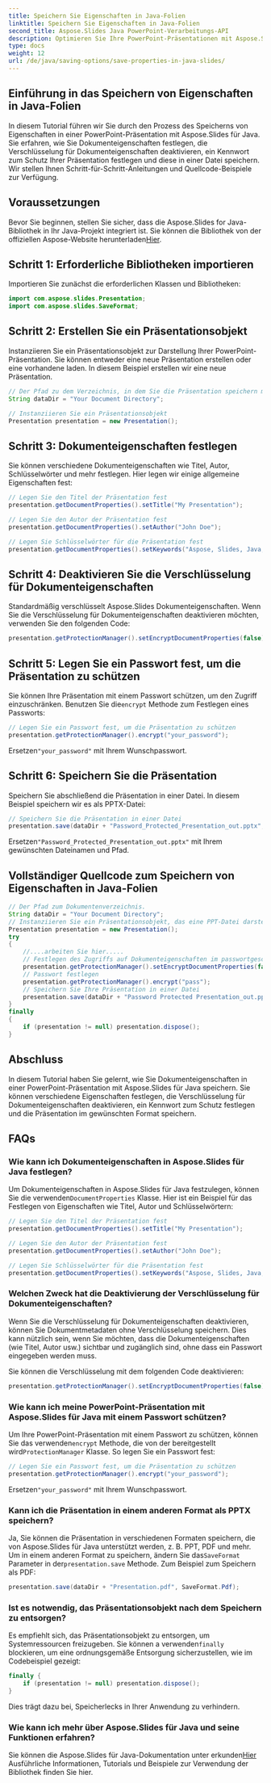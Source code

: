 ```yaml
---
title: Speichern Sie Eigenschaften in Java-Folien
linktitle: Speichern Sie Eigenschaften in Java-Folien
second_title: Aspose.Slides Java PowerPoint-Verarbeitungs-API
description: Optimieren Sie Ihre PowerPoint-Präsentationen mit Aspose.Slides für Java. Erfahren Sie, wie Sie Eigenschaften festlegen, die Verschlüsselung deaktivieren, einen Passwortschutz hinzufügen und mühelos speichern.
type: docs
weight: 12
url: /de/java/saving-options/save-properties-in-java-slides/
---
```


## Einführung in das Speichern von Eigenschaften in Java-Folien

In diesem Tutorial führen wir Sie durch den Prozess des Speicherns von Eigenschaften in einer PowerPoint-Präsentation mit Aspose.Slides für Java. Sie erfahren, wie Sie Dokumenteigenschaften festlegen, die Verschlüsselung für Dokumenteigenschaften deaktivieren, ein Kennwort zum Schutz Ihrer Präsentation festlegen und diese in einer Datei speichern. Wir stellen Ihnen Schritt-für-Schritt-Anleitungen und Quellcode-Beispiele zur Verfügung.

## Voraussetzungen

 Bevor Sie beginnen, stellen Sie sicher, dass die Aspose.Slides for Java-Bibliothek in Ihr Java-Projekt integriert ist. Sie können die Bibliothek von der offiziellen Aspose-Website herunterladen[Hier](https://downloads.aspose.com/slides/java).

## Schritt 1: Erforderliche Bibliotheken importieren

Importieren Sie zunächst die erforderlichen Klassen und Bibliotheken:

```java
import com.aspose.slides.Presentation;
import com.aspose.slides.SaveFormat;
```

## Schritt 2: Erstellen Sie ein Präsentationsobjekt

Instanziieren Sie ein Präsentationsobjekt zur Darstellung Ihrer PowerPoint-Präsentation. Sie können entweder eine neue Präsentation erstellen oder eine vorhandene laden. In diesem Beispiel erstellen wir eine neue Präsentation.

```java
// Der Pfad zu dem Verzeichnis, in dem Sie die Präsentation speichern möchten
String dataDir = "Your Document Directory";

// Instanziieren Sie ein Präsentationsobjekt
Presentation presentation = new Presentation();
```

## Schritt 3: Dokumenteigenschaften festlegen

Sie können verschiedene Dokumenteigenschaften wie Titel, Autor, Schlüsselwörter und mehr festlegen. Hier legen wir einige allgemeine Eigenschaften fest:

```java
// Legen Sie den Titel der Präsentation fest
presentation.getDocumentProperties().setTitle("My Presentation");

// Legen Sie den Autor der Präsentation fest
presentation.getDocumentProperties().setAuthor("John Doe");

// Legen Sie Schlüsselwörter für die Präsentation fest
presentation.getDocumentProperties().setKeywords("Aspose, Slides, Java, Tutorial");
```

## Schritt 4: Deaktivieren Sie die Verschlüsselung für Dokumenteigenschaften

Standardmäßig verschlüsselt Aspose.Slides Dokumenteigenschaften. Wenn Sie die Verschlüsselung für Dokumenteigenschaften deaktivieren möchten, verwenden Sie den folgenden Code:

```java
presentation.getProtectionManager().setEncryptDocumentProperties(false);
```

## Schritt 5: Legen Sie ein Passwort fest, um die Präsentation zu schützen

 Sie können Ihre Präsentation mit einem Passwort schützen, um den Zugriff einzuschränken. Benutzen Sie die`encrypt` Methode zum Festlegen eines Passworts:

```java
// Legen Sie ein Passwort fest, um die Präsentation zu schützen
presentation.getProtectionManager().encrypt("your_password");
```

 Ersetzen`"your_password"` mit Ihrem Wunschpasswort.

## Schritt 6: Speichern Sie die Präsentation

Speichern Sie abschließend die Präsentation in einer Datei. In diesem Beispiel speichern wir es als PPTX-Datei:

```java
// Speichern Sie die Präsentation in einer Datei
presentation.save(dataDir + "Password_Protected_Presentation_out.pptx", SaveFormat.Pptx);
```

 Ersetzen`"Password_Protected_Presentation_out.pptx"` mit Ihrem gewünschten Dateinamen und Pfad.

## Vollständiger Quellcode zum Speichern von Eigenschaften in Java-Folien

```java
// Der Pfad zum Dokumentenverzeichnis.
String dataDir = "Your Document Directory";
// Instanziieren Sie ein Präsentationsobjekt, das eine PPT-Datei darstellt
Presentation presentation = new Presentation();
try
{
	//....arbeiten Sie hier.....
	// Festlegen des Zugriffs auf Dokumenteigenschaften im passwortgeschützten Modus
	presentation.getProtectionManager().setEncryptDocumentProperties(false);
	// Passwort festlegen
	presentation.getProtectionManager().encrypt("pass");
	// Speichern Sie Ihre Präsentation in einer Datei
	presentation.save(dataDir + "Password Protected Presentation_out.pptx", SaveFormat.Pptx);
}
finally
{
	if (presentation != null) presentation.dispose();
}
```

## Abschluss

In diesem Tutorial haben Sie gelernt, wie Sie Dokumenteigenschaften in einer PowerPoint-Präsentation mit Aspose.Slides für Java speichern. Sie können verschiedene Eigenschaften festlegen, die Verschlüsselung für Dokumenteigenschaften deaktivieren, ein Kennwort zum Schutz festlegen und die Präsentation im gewünschten Format speichern.

## FAQs

### Wie kann ich Dokumenteigenschaften in Aspose.Slides für Java festlegen?

 Um Dokumenteigenschaften in Aspose.Slides für Java festzulegen, können Sie die verwenden`DocumentProperties` Klasse. Hier ist ein Beispiel für das Festlegen von Eigenschaften wie Titel, Autor und Schlüsselwörtern:

```java
// Legen Sie den Titel der Präsentation fest
presentation.getDocumentProperties().setTitle("My Presentation");

// Legen Sie den Autor der Präsentation fest
presentation.getDocumentProperties().setAuthor("John Doe");

// Legen Sie Schlüsselwörter für die Präsentation fest
presentation.getDocumentProperties().setKeywords("Aspose, Slides, Java, Tutorial");
```

### Welchen Zweck hat die Deaktivierung der Verschlüsselung für Dokumenteigenschaften?

Wenn Sie die Verschlüsselung für Dokumenteigenschaften deaktivieren, können Sie Dokumentmetadaten ohne Verschlüsselung speichern. Dies kann nützlich sein, wenn Sie möchten, dass die Dokumenteigenschaften (wie Titel, Autor usw.) sichtbar und zugänglich sind, ohne dass ein Passwort eingegeben werden muss.

Sie können die Verschlüsselung mit dem folgenden Code deaktivieren:

```java
presentation.getProtectionManager().setEncryptDocumentProperties(false);
```

### Wie kann ich meine PowerPoint-Präsentation mit Aspose.Slides für Java mit einem Passwort schützen?

Um Ihre PowerPoint-Präsentation mit einem Passwort zu schützen, können Sie das verwenden`encrypt` Methode, die von der bereitgestellt wird`ProtectionManager` Klasse. So legen Sie ein Passwort fest:

```java
// Legen Sie ein Passwort fest, um die Präsentation zu schützen
presentation.getProtectionManager().encrypt("your_password");
```

 Ersetzen`"your_password"` mit Ihrem Wunschpasswort.

### Kann ich die Präsentation in einem anderen Format als PPTX speichern?

 Ja, Sie können die Präsentation in verschiedenen Formaten speichern, die von Aspose.Slides für Java unterstützt werden, z. B. PPT, PDF und mehr. Um in einem anderen Format zu speichern, ändern Sie das`SaveFormat` Parameter in der`presentation.save` Methode. Zum Beispiel zum Speichern als PDF:

```java
presentation.save(dataDir + "Presentation.pdf", SaveFormat.Pdf);
```

### Ist es notwendig, das Präsentationsobjekt nach dem Speichern zu entsorgen?

 Es empfiehlt sich, das Präsentationsobjekt zu entsorgen, um Systemressourcen freizugeben. Sie können a verwenden`finally` blockieren, um eine ordnungsgemäße Entsorgung sicherzustellen, wie im Codebeispiel gezeigt:

```java
finally {
    if (presentation != null) presentation.dispose();
}
```

Dies trägt dazu bei, Speicherlecks in Ihrer Anwendung zu verhindern.

### Wie kann ich mehr über Aspose.Slides für Java und seine Funktionen erfahren?

 Sie können die Aspose.Slides für Java-Dokumentation unter erkunden[Hier](https://docs.aspose.com/slides/java/) Ausführliche Informationen, Tutorials und Beispiele zur Verwendung der Bibliothek finden Sie hier.